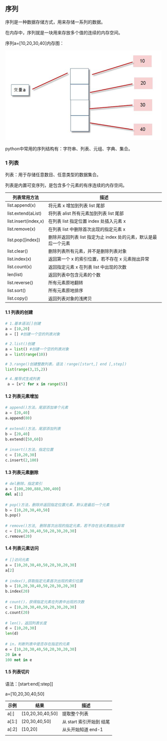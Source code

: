 ## 序列

序列是一种数据存储方式，用来存储一系列的数据。

在内存中，序列就是一块用来存放多个值的连续的内存空间。

序列a=[10,20,30,40]内存图：

![img](image/clipboard.png)

python中常用的序列结构有：字符串、列表、元组、字典、集合。

### 1 列表

列表：用于存储任意数目、任意类型的数据集合。

列表是内置可变序列，是包含多个元素的有序连续的内存空间。

| 列表常用方法         | 描述                                                         |
| -------------------- | ------------------------------------------------------------ |
| list.append(x)       | 将元素 x 增加到列表 list 尾部                                |
| list.extend(aList)   | 将列表 alist 所有元素加到列表 list 尾部                      |
| list.insert(index,x) | 在列表 list 指定位置 index 处插入元素 x                      |
| list.remove(x)       | 在列表 list 中删除首次出现的指定元素 x                       |
| list.pop([index])    | 删除并返回列表 list 指定为止 index 处的元素，默认是最后一个元素 |
| list.clear()         | 删除列表所有元素，并不是删除列表对象                         |
| list.index(x)        | 返回第一个 x 的索引位置，若不存在 x 元素抛出异常             |
| list.count(x)        | 返回指定元素 x 在列表 list 中出现的次数                      |
| len(list)            | 返回列表中包含元素的个数                                     |
| list.reverse()       | 所有元素原地翻转                                             |
| list.sort()          | 所有元素原地排序                                             |
| list.copy()          | 返回列表对象的浅拷贝                                         |

#### 1.1 列表的创建

```python
# 1.基本语法[]创建
a = [10,20]
a = [] #创建一个空的列表对象
```

```python
# 2.list()创建
a = list() #创建一个空的列表对象
a = list(range(10))
```

```python
# 3.range()创建整数列表，语法：range([start,] end [,step])
list(range(3,15,2))
```

```python
# 4.推导式生成列表
 a = [x*2 for x in range(5)]
```

#### 1.2 列表元素增加

```python
# append()方法，尾部添加单个元素
a = [20,40]
a.append(80)

# extend()方法，尾部添加列表
b = [20,40]
b.extend([50,60])

# insert()方法，指定位置
c = [10,20,30]
c.insert(2,100)
```

#### 1.3 列表元素删除

```python
# del删除，指定索引
a = [100,200,888,300,400]
del a[1]

# pop()方法，删除并返回指定位置元素，默认是最后一个元素
b = [10,20,30,40,50]
b.pop()

# remove()方法, 删除首次出现的指定元素，若不存在该元素抛出异常
c = [10,20,30,40,50,20,30,20,30]
c.remove(20)
```

#### 1.4 列表元素访问

```python
# []访问元素
a = [10,20,30,40,50,20,30,20,30]
a[2]

# index(),获取指定元素首次出现的索引位置
b = [10,20,30,40,50,20,30,20,30]
b.index(20)

# count()，获得指定元素在列表中出现的次数
c = [10,20,30,40,50,20,30,20,30]
c.count(20)

# len()，返回列表长度
d = [10,20,30]
len(d)

# in，判断列表中是否存在指定的元素
e = [10,20,30,40,50,20,30,20,30]
20 in e
100 not in e
```

#### 1.5 列表切片

语法：[start:end[:step]]  

a=[10,20,30,40,50]

| 示例  | 结果             | 描述                     |
| ----- | ---------------- | ------------------------ |
| a[:]  | [10,20,30,40,50] | 提取整个列表             |
| a[1:] | [20,30,40,50]    | 从 start 索引开始到 结尾 |
| a[:2] | [10,20]          | 从头开始知道 end-1       |
|       |                  |                          |







